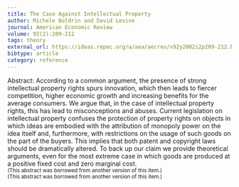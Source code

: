 ```yaml
---
title: The Case Against Intellectual Property
author: Michele Boldrin and David Levine
journal: American Economic Review
volume: 92(2):209-212
tags: theory
external_url: https://ideas.repec.org/a/aea/aecrev/v92y2002i2p209-212.html
bibtype: article
category: reference
---
```

Abstract: According to a common argument, the presence of strong intellectual property rights spurs innovation, which then leads to fiercer competition, higher economic growth and increasing benefits for the average consumers. We argue that, in the case of intellectual property rights, this has lead to misconceptions and abuses. Current legislation on intellectual property confuses the protection of property rights on objects in which ideas are embodied with the attribution of monopoly power on the idea itself and, furthermore, with restrictions on the usage of such goods on the part of the buyers. This implies that both patent and copyright laws should be dramatically altered. To back up our claim we provide theoretical arguments, even for the most extreme case in which goods are produced at a positive fixed cost and zero marginal cost.<br><small>(This abstract was borrowed from another version of this item.)</small><br><small>(This abstract was borrowed from another version of this item.)</small>

